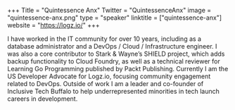 +++
Title = "Quintessence Anx"
Twitter = "QuintessenceAnx"
image = "quintessence-anx.png"
type = "speaker"
linktitle = ["quintessence-anx"]
website = "https://logz.io/"
+++

I have worked in the IT community for over 10 years, including as a database administrator and a DevOps / Cloud / Infrastructure engineer. I was also a core contributor to Stark & Wayne’s SHIELD project, which adds backup functionality to Cloud Foundry, as well as a technical reviewer for Learning Go Programming published by Packt Publishing. Currently I am the US Developer Advocate for Logz.io, focusing community engagement related to DevOps. Outside of work I am a leader and co-founder of Inclusive Tech Buffalo to help underrepresented minorities in tech launch careers in development.
